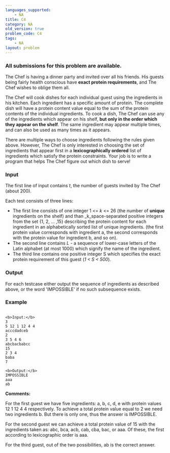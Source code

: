 ```yaml
---
languages_supported:
    - NA
title: C4
category: NA
old_version: true
problem_code: C4
tags:
    - NA
layout: problem
---
```

###  All submissions for this problem are available. 

The Chef is having a dinner party and invited over all his friends. His guests being fairly health conscious have **exact protein requirements**, and The Chef wishes to oblige them all.

The Chef will cook dishes for each individual guest using the ingredients in his kitchen. Each ingredient has a specific amount of protein. The complete dish will have a protein content value equal to the sum of the protein contents of the individual ingredients. To cook a dish, The Chef can use any of the ingredients which appear on his shelf, **but only in the order which they appear on the shelf**. The same ingredient may appear multiple times, and can also be used as many times as it appears.

There are multiple ways to choose ingredients following the rules given above. However, The Chef is only interested in choosing the set of ingredients that appear first in a **lexicographically ordered** list of ingredients which satisfy the protein constraints. Your job is to write a program that helps The Chef figure out which dish to serve!

### Input

The first line of input contains _t_, the number of guests invited by The Chef (about 200).

Each test consists of three lines:

- The first line consists of one integer 1 <= _k_ <= 26 (the number of  **unique**  ingredients on the shelf) and than _k_space-separated positive integers from the set {1, 2, ... ,15} describing the protein content for each ingredient in an alphabetically sorted list of unique ingredients. (the first protein value corresponds with ingredient a, the second corresponds with the protein value for ingredient b, and so on).
- The second line contains _L_ - a sequence of lower-case letters of the Latin alphabet (at most 1000) which signify the name of the ingredient.
- The third line contains one positive integer S which specifies the exact protein requirement of this guest (_1 < S < 500_).

### Output

For each testcase either output the sequence of ingredients as described above, or the word 'IMPOSSIBLE' if no such subsequence exists.

### Example

```

<b>Input:</b>
3
5 12 1 12 4 4
acccdadceb
2
3 5 4 6
abcbacbabcc
15
2 3 4
baba
7

<b>Output:</b>
IMPOSSIBLE
aaa
ab

```

**Comments:**

For the first guest we have five ingredients: a, b, c, d, e with protein values 12 1 12 4 4 respectively. To achieve a total protein value equal to 2 we need two ingredients b. But there is only one, thus the answer is IMPOSSIBLE.

For the second guest we can achieve a total protein value of 15 with the ingredients taken as: abc, bca, acb, cab, cba, bac, or aaa. Of these, the first according to lexicographic order is aaa.

 For the third guest, out of the two possibilities, ab is the correct answer.